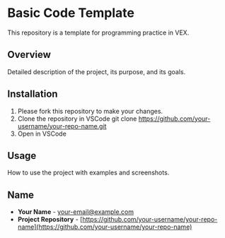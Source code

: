 # Basic Code Template
This repository is a template for programming practice in VEX. 

## Overview

Detailed description of the project, its purpose, and its goals.

## Installation

1. Please fork this repository to make your changes. 
2. Clone the repository in VSCode
git clone https://github.com/your-username/your-repo-name.git
3. Open in VSCode

## Usage

How to use the project with examples and screenshots.

## Name

- **Your Name** - [your-email@example.com](mailto:your-email@example.com)
- **Project Repository** - [https://github.com/your-username/your-repo-name](https://github.com/your-username/your-repo-name)
